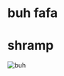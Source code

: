 # buh fafa

# shramp 

![buh](https://vetmedwear.com/cdn/shop/products/Cat_Restraint_Bag_with_Ultrasound_Feature_93057b6b-d522-4c3b-b96a-34fb38ecc18e_grande.PNG?v=1559229600.png)
